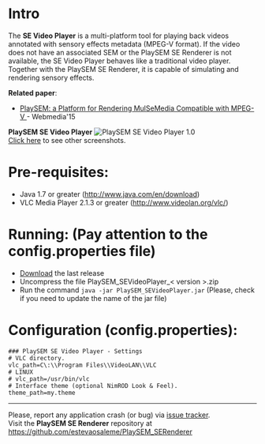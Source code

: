 # Intro
The **SE Video Player** is a multi-platform tool for playing back videos annotated with sensory effects metadata (MPEG-V format). If the video does not have an associated SEM or the PlaySEM SE Renderer is not available, the SE Video Player behaves like a traditional video player. Together with the PlaySEM SE Renderer, it is capable of simulating and rendering sensory effects.

**Related paper**: 
* [PlaySEM: a Platform for Rendering MulSeMedia Compatible with MPEG-V ](http://dx.doi.org/10.1145/2820426.2820450) - Webmedia'15

**PlaySEM SE Video Player**
![PlaySEM SE Video Player 1.0](https://github.com/estevaosaleme/PlaySEM_SEVideoPlayer/blob/master/docs/PlaySEM_SEVideoPlayer.png)<br />
[Click here](https://github.com/estevaosaleme/PlaySEM_SEVideoPlayer/tree/master/docs) to see other screenshots.

# Pre-requisites:
* Java 1.7 or greater (http://www.java.com/en/download)
* VLC Media Player 2.1.3 or greater (http://www.videolan.org/vlc/)

# Running: (Pay attention to the config.properties file)
* [Download](https://github.com/estevaosaleme/PlaySEM_SEVideoPlayer/releases) the last release
* Uncompress the file PlaySEM_SEVideoPlayer_< version >.zip
* Run the command `java -jar PlaySEM_SEVideoPlayer.jar` (Please, check if you need to update the name of the jar file)

# Configuration (config.properties):<br />
`### PlaySEM SE Video Player - Settings`<br />
`# VLC directory.`<br />
`vlc_path=C\:\\Program Files\\VideoLAN\\VLC`<br />
`# LINUX`<br />
`# vlc_path=/usr/bin/vlc`<br />
`# Interface theme (optional NimROD Look & Feel).`<br />
`theme_path=my.theme`<br />
***
Please, report any application crash (or bug) via [issue tracker](https://github.com/estevaosaleme/PlaySEM_SEVideoPlayer/issues).<br />
Visit the **PlaySEM SE Renderer** repository at https://github.com/estevaosaleme/PlaySEM_SERenderer
